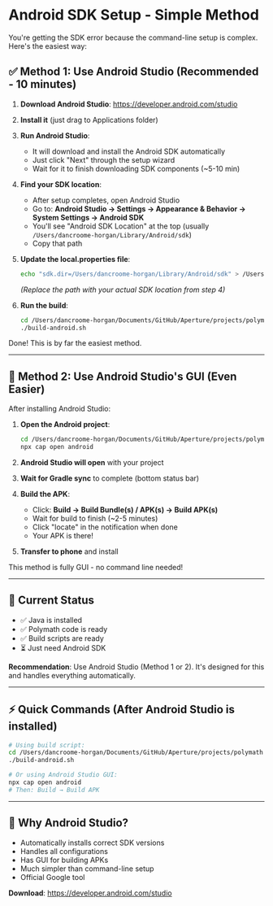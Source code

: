 # Android SDK Setup - Simple Method

You're getting the SDK error because the command-line setup is complex. Here's the easiest way:

## ✅ Method 1: Use Android Studio (Recommended - 10 minutes)

1. **Download Android Studio**: https://developer.android.com/studio

2. **Install it** (just drag to Applications folder)

3. **Run Android Studio**:
   - It will download and install the Android SDK automatically
   - Just click "Next" through the setup wizard
   - Wait for it to finish downloading SDK components (~5-10 min)

4. **Find your SDK location**:
   - After setup completes, open Android Studio
   - Go to: **Android Studio → Settings → Appearance & Behavior → System Settings → Android SDK**
   - You'll see "Android SDK Location" at the top (usually `/Users/dancroome-horgan/Library/Android/sdk`)
   - Copy that path

5. **Update the local.properties file**:
   ```bash
   echo "sdk.dir=/Users/dancroome-horgan/Library/Android/sdk" > /Users/dancroome-horgan/Documents/GitHub/Aperture/projects/polymath/android/local.properties
   ```
   *(Replace the path with your actual SDK location from step 4)*

6. **Run the build**:
   ```bash
   cd /Users/dancroome-horgan/Documents/GitHub/Aperture/projects/polymath
   ./build-android.sh
   ```

Done! This is by far the easiest method.

---

## 🔧 Method 2: Use Android Studio's GUI (Even Easier)

After installing Android Studio:

1. **Open the Android project**:
   ```bash
   cd /Users/dancroome-horgan/Documents/GitHub/Aperture/projects/polymath
   npx cap open android
   ```

2. **Android Studio will open** with your project

3. **Wait for Gradle sync** to complete (bottom status bar)

4. **Build the APK**:
   - Click: **Build → Build Bundle(s) / APK(s) → Build APK(s)**
   - Wait for build to finish (~2-5 minutes)
   - Click "locate" in the notification when done
   - Your APK is there!

5. **Transfer to phone** and install

This method is fully GUI - no command line needed!

---

## 📌 Current Status

- ✅ Java is installed
- ✅ Polymath code is ready
- ✅ Build scripts are ready
- ⏳ Just need Android SDK

**Recommendation**: Use Android Studio (Method 1 or 2). It's designed for this and handles everything automatically.

---

## ⚡ Quick Commands (After Android Studio is installed)

```bash
# Using build script:
cd /Users/dancroome-horgan/Documents/GitHub/Aperture/projects/polymath
./build-android.sh

# Or using Android Studio GUI:
npx cap open android
# Then: Build → Build APK
```

---

## 🎯 Why Android Studio?

- Automatically installs correct SDK versions
- Handles all configurations
- Has GUI for building APKs
- Much simpler than command-line setup
- Official Google tool

**Download**: https://developer.android.com/studio
